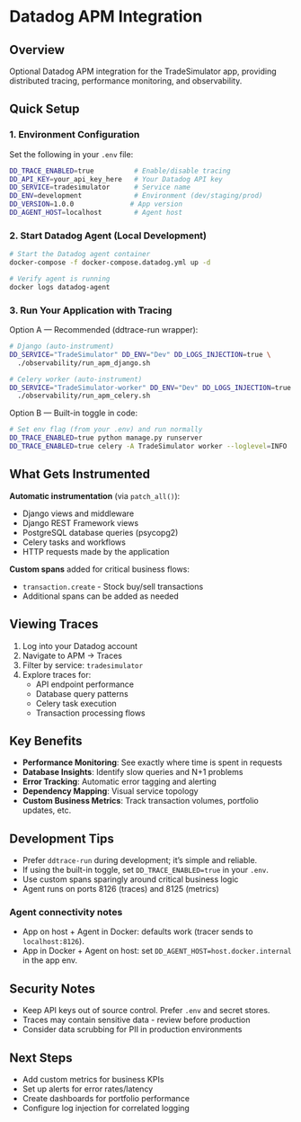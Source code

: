 # Datadog APM Integration

## Overview
Optional Datadog APM integration for the TradeSimulator app, providing distributed tracing, performance monitoring, and observability.

## Quick Setup

### 1. Environment Configuration
Set the following in your `.env` file:
```bash
DD_TRACE_ENABLED=true          # Enable/disable tracing
DD_API_KEY=your_api_key_here   # Your Datadog API key
DD_SERVICE=tradesimulator      # Service name
DD_ENV=development             # Environment (dev/staging/prod)
DD_VERSION=1.0.0              # App version
DD_AGENT_HOST=localhost        # Agent host
```

### 2. Start Datadog Agent (Local Development)
```bash
# Start the Datadog agent container
docker-compose -f docker-compose.datadog.yml up -d

# Verify agent is running
docker logs datadog-agent
```

### 3. Run Your Application with Tracing

Option A — Recommended (ddtrace-run wrapper):
```bash
# Django (auto-instrument)
DD_SERVICE="TradeSimulator" DD_ENV="Dev" DD_LOGS_INJECTION=true \
  ./observability/run_apm_django.sh

# Celery worker (auto-instrument)
DD_SERVICE="TradeSimulator-worker" DD_ENV="Dev" DD_LOGS_INJECTION=true \
  ./observability/run_apm_celery.sh
```

Option B — Built-in toggle in code:
```bash
# Set env flag (from your .env) and run normally
DD_TRACE_ENABLED=true python manage.py runserver
DD_TRACE_ENABLED=true celery -A TradeSimulator worker --loglevel=INFO
```

## What Gets Instrumented

**Automatic instrumentation** (via `patch_all()`):
- Django views and middleware
- Django REST Framework views
- PostgreSQL database queries (psycopg2)
- Celery tasks and workflows
- HTTP requests made by the application

**Custom spans** added for critical business flows:
- `transaction.create` - Stock buy/sell transactions
- Additional spans can be added as needed

## Viewing Traces

1. Log into your Datadog account
2. Navigate to APM → Traces
3. Filter by service: `tradesimulator`
4. Explore traces for:
   - API endpoint performance
   - Database query patterns
   - Celery task execution
   - Transaction processing flows

## Key Benefits

- **Performance Monitoring**: See exactly where time is spent in requests
- **Database Insights**: Identify slow queries and N+1 problems
- **Error Tracking**: Automatic error tagging and alerting
- **Dependency Mapping**: Visual service topology
- **Custom Business Metrics**: Track transaction volumes, portfolio updates, etc.

## Development Tips

- Prefer `ddtrace-run` during development; it’s simple and reliable.
- If using the built-in toggle, set `DD_TRACE_ENABLED=true` in your `.env`.
- Use custom spans sparingly around critical business logic
- Agent runs on ports 8126 (traces) and 8125 (metrics)

### Agent connectivity notes
- App on host + Agent in Docker: defaults work (tracer sends to `localhost:8126`).
- App in Docker + Agent on host: set `DD_AGENT_HOST=host.docker.internal` in the app env.

## Security Notes

- Keep API keys out of source control. Prefer `.env` and secret stores.
- Traces may contain sensitive data - review before production
- Consider data scrubbing for PII in production environments

## Next Steps

- Add custom metrics for business KPIs
- Set up alerts for error rates/latency
- Create dashboards for portfolio performance
- Configure log injection for correlated logging
